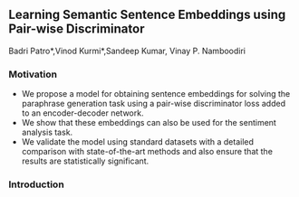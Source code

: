 ## Learning Semantic Sentence Embeddings using Pair-wise Discriminator
Badri Patro*,Vinod Kurmi*,Sandeep Kumar, Vinay P. Namboodiri

### Motivation
-   We propose a model for obtaining sentence embeddings for solving the paraphrase generation task using a pair-wise discriminator loss added to an encoder-decoder network.
-   We show that these embeddings can also be used for the sentiment analysis task.
-   We validate the model using standard datasets with a detailed comparison with state-of-the-art methods and also ensure that the results are statistically significant.
### Introduction
